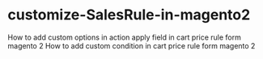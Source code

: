 # customize-SalesRule-in-magento2
How to add custom options in action apply field in cart price rule form magento 2
How to add custom condition in cart price rule form magento 2

